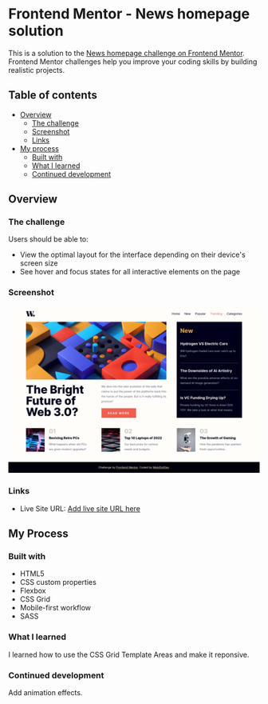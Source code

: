 # Frontend Mentor - News homepage solution

This is a solution to the [News homepage challenge on Frontend Mentor](https://www.frontendmentor.io/challenges/news-homepage-H6SWTa1MFl). Frontend Mentor challenges help you improve your coding skills by building realistic projects.

## Table of contents

- [Overview](#overview)
  - [The challenge](#the-challenge)
  - [Screenshot](#screenshot)
  - [Links](#links)
- [My process](#my-process)
  - [Built with](#built-with)
  - [What I learned](#what-i-learned)
  - [Continued development](#continued-development)

## Overview

### The challenge

Users should be able to:

- View the optimal layout for the interface depending on their device's screen size
- See hover and focus states for all interactive elements on the page

### Screenshot

![](/screenshot.png)

### Links

- Live Site URL: [Add live site URL here](https://wdotnews.netlify.app)

## My Process

### Built with

- HTML5
- CSS custom properties
- Flexbox
- CSS Grid
- Mobile-first workflow
- SASS

### What I learned

I learned how to use the CSS Grid Template Areas and make it reponsive.

### Continued development

Add animation effects.
